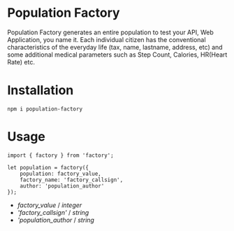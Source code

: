 # Population Factory

Population Factory generates an entire population to test your API, Web Application, you name it. Each individual citizen has the conventional characteristics of the everyday life (tax, name, lastname, address, etc) and some additional medical parameters such as Step Count, Calories, HR(Heart Rate) etc.

# Installation

`npm i population-factory`

# Usage 
```
import { factory } from 'factory';

let population = factory({
    population: factory_value,
    factory_name: 'factory_callsign',
    author: 'population_author'
});

```

* *factory_value* / *integer*
* *'factory_callsign'* / *string*
* *'population_author* / *string*


